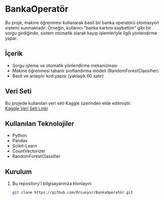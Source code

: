 # BankaOperatör

Bu proje, makine öğrenmesi kullanarak basit bir banka operatörü otomasyon sistemi sunmaktadır. Örneğin, kullanıcı "banka kartımı kaybettim" gibi bir sorgu girdiğinde, sistem otomatik olarak kayıp işlemleriyle ilgili yönlendirme yapar.

## İçerik

- Sorgu işleme ve otomatik yönlendirme mekanizması
- Makine öğrenmesi tabanlı sınıflandırma modeli (RandomForestClassifier)
- Basit ve anlaşılır kod yapısı (yaklaşık 60 satır)

## Veri Seti

Bu projede kullanılan veri seti Kaggle üzerinden elde edilmiştir.  
[Kaggle Veri Seti Linki](https://www.kaggle.com/datasets/hayrunisa/telefon-bankacl)  


## Kullanılan Teknolojiler

- Python
- Pandas
- Scikit-Learn
- CountVectorizer
- RandomForestClassifier

## Kurulum

1. Bu repository'i bilgisayarınıza klonlayın:
   ```bash
   git clone https://github.com/Orcunysr/BankaOperatör.git
